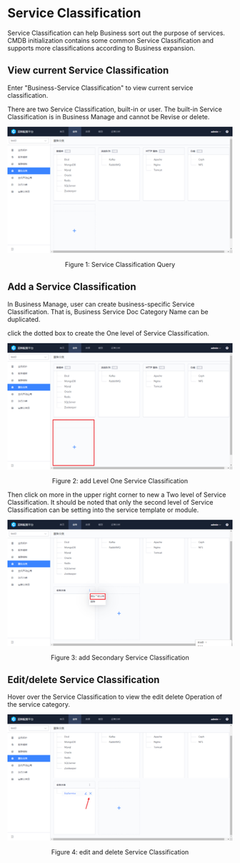  # Service Classification 

 Service Classification can help Business sort out the purpose of services.  CMDB initialization contains some common Service Classification and supports more classifications according to Business expansion. 

 ## View current Service Classification 

 Enter "Business-Service Classification" to view current service classification. 

 There are two Service Classification, built-in or user.  The built-in Service Classification is in Business Manage and cannot be Revise or delete. 

 ![1581941471606](../media/1581941471606.png) 
 <center>Figure 1: Service Classification Query</center> 

 ## Add a Service Classification 

 In Business Manage, user can create business-specific Service Classification.  That is, Business Service Doc Category Name can be duplicated. 

 click the dotted box to create the One level of Service Classification. 

 ![1581941554196](../media/1581941554196.png) 
 <center>Figure 2: add Level One Service Classification</center> 

 Then click on more in the upper right corner to new a Two level of Service Classification.  It should be noted that only the second level of Service Classification can be setting into the service template or module. 

 ![1581941602044](../media/1581941602044.png) 
 <center>Figure 3: add Secondary Service Classification</center> 

 ## Edit/delete Service Classification 

 Hover over the Service Classification to view the edit delete Operation of the service category. 

 ![1581941760634](../media/1581941760634.png) 
 <center>Figure 4: edit and delete Service Classification</center> 